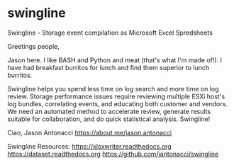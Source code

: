 # swingline
Swingline - Storage event compilation as Microsoft Excel Spredsheets

Greetings people,

Jason here. I like BASH and Python and meat (that's what I'm made of!). I have
had breakfast burritos for lunch and find them superior to lunch burritos.

Swingline helps you spend less time on log search and more time on log review.
Storage performance issues require reviewing multiple ESXi host's log bundles,
correlating events, and educating both customer and vendors. We need an
automated method to accelerate review, generate results suitable for
collaboration, and do quick statistical analysis. Swingline!

Ciao,
Jason Antonacci
https://about.me/jason.antonacci

Swingline Resources:
https://xlsxwriter.readthedocs.org
https://dataset.readthedocs.org
https://github.com/jantonacci/swingline
